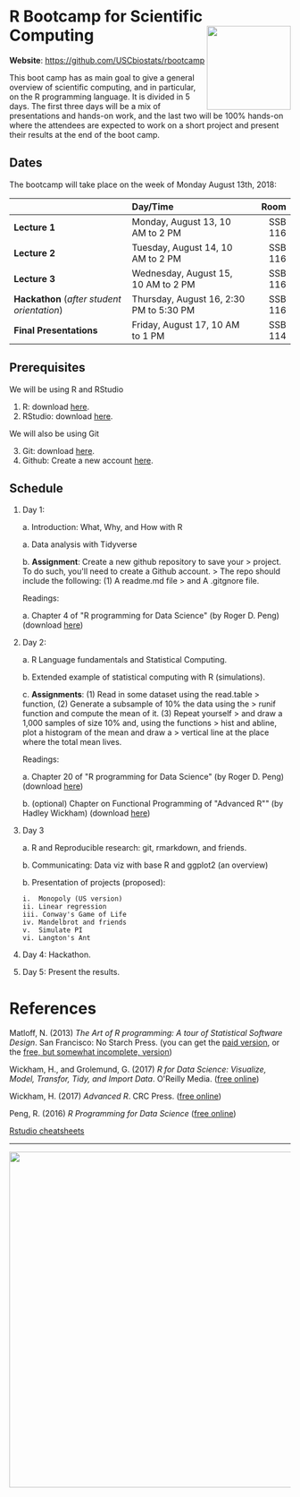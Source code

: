 # R Bootcamp for Scientific Computing <img src="fig/trojan-rlogo.svg" width="150px" align="right">


**Website**: https://github.com/USCbiostats/rbootcamp

This boot camp has as main goal to give a general overview of scientific
computing, and in particular, on the R programming language. It is
divided in 5 days. The first three days will be a mix of presentations
and hands-on work, and the last two will be 100% hands-on where the
attendees are expected to work on a short project and present their
results at the end of the boot camp.

## Dates

The bootcamp will take place on the week of Monday August 13th, 2018:

|    | Day/Time | Room |
|:---|:---|---:|
| **Lecture 1** | Monday, August 13, 10 AM to 2 PM | SSB 116 |
| **Lecture 2** | Tuesday, August 14, 10 AM to 2 PM | SSB 116|
| **Lecture 3** | Wednesday, August 15, 10 AM to 2 PM | SSB 116|
| **Hackathon** (*after student orientation*) | Thursday, August 16, 2:30 PM to 5:30 PM | SSB 116|
| **Final Presentations** | Friday, August 17, 10 AM to 1 PM | SSB 114|


## Prerequisites

We will be using R and RStudio

1.  R: download [here](https://cran.r-project.org/).
2.  RStudio: download [here](https://www.rstudio.com/products/rstudio/download/#download).

We will also be using Git

3.  Git: download [here](https://git-scm.com/downloads).
4.  Github: Create a new account [here](https://github.com/join?source=header-home).


## Schedule

1.  Day 1: 

    a.  Introduction: What, Why, and How with R

    a.  Data analysis with Tidyverse

    b.  **Assignment**: Create a new github repository to save your
        > project. To do such, you'll need to create a Github account.
        > The repo should include the following: (1) A readme.md file
        > and A .gitgnore file.
        
    Readings:
    
    a.  Chapter 4 of "R programming for Data Science" (by Roger D. Peng) (download [here](https://bookdown.org/rdpeng/rprogdatascience/r-nuts-and-bolts.html))

2.  Day 2:

    a.  R Language fundamentals and Statistical Computing.

    b.  Extended example of statistical computing with R (simulations).

    c.  **Assignments**: (1) Read in some dataset using the read.table
        > function, (2) Generate a subsample of 10% the data using the
        > runif function and compute the mean of it. (3) Repeat yourself
        > and draw a 1,000 samples of size 10% and, using the functions
        > hist and abline, plot a histogram of the mean and draw a
        > vertical line at the place where the total mean lives.
        
    Readings:
    
    a.  Chapter 20 of "R programming for Data Science" (by Roger D. Peng) (download [here](https://bookdown.org/rdpeng/rprogdatascience/r-nuts-and-bolts.html))
    
    b. (optional) Chapter on Functional Programming of "Advanced R"" (by Hadley Wickham) (download [here](http://adv-r.had.co.nz/Functional-programming.html))

3.  Day 3

    a.  R and Reproducible research: git, rmarkdown, and friends.

    b.  Communicating: Data viz with base R and ggplot2 (an overview)

    b.  Presentation of projects (proposed):

        i.  Monopoly (US version)
        ii. Linear regression
        iii. Conway's Game of Life
        iv. Mandelbrot and friends
        v.  Simulate PI
        vi. Langton's Ant

4.  Day 4: Hackathon.
5.  Day 5: Present the results.

# References

Matloff, N. (2013) *The Art of R programming: A tour of Statistical Software Design*. San Francisco: No Starch Press. (you can get the [paid version](https://nostarch.com/artofr.htm), or the [free, but somewhat incomplete, version](http://heather.cs.ucdavis.edu/~matloff/132/NSPpart.pdf))

Wickham, H., and Grolemund, G. (2017) *R for Data Science: Visualize, Model, Transfor, Tidy, and Import Data*. O'Reilly Media. ([free online](http://r4ds.had.co.nz/))

Wickham, H. (2017) *Advanced R*. CRC Press. ([free online](https://adv-r.hadley.nz/))

Peng, R. (2016) *R Programming for Data Science* ([free online](https://bookdown.org/rdpeng/rprogdatascience))

[Rstudio cheatsheets](https://www.rstudio.com/resources/cheatsheets/)


----

<div align="center">

<img src="fig/hex-stickers.png" width="600px">

</div>
